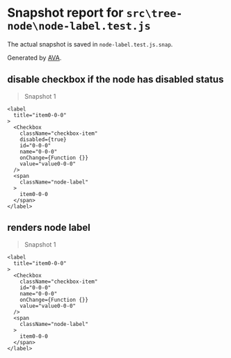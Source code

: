 # Snapshot report for `src\tree-node\node-label.test.js`

The actual snapshot is saved in `node-label.test.js.snap`.

Generated by [AVA](https://ava.li).

## disable checkbox if the node has disabled status

> Snapshot 1

    <label
      title="item0-0-0"
    >
      <Checkbox
        className="checkbox-item"
        disabled={true}
        id="0-0-0"
        name="0-0-0"
        onChange={Function {}}
        value="value0-0-0"
      />
      <span
        className="node-label"
      >
        item0-0-0
      </span>
    </label>

## renders node label

> Snapshot 1

    <label
      title="item0-0-0"
    >
      <Checkbox
        className="checkbox-item"
        id="0-0-0"
        name="0-0-0"
        onChange={Function {}}
        value="value0-0-0"
      />
      <span
        className="node-label"
      >
        item0-0-0
      </span>
    </label>
